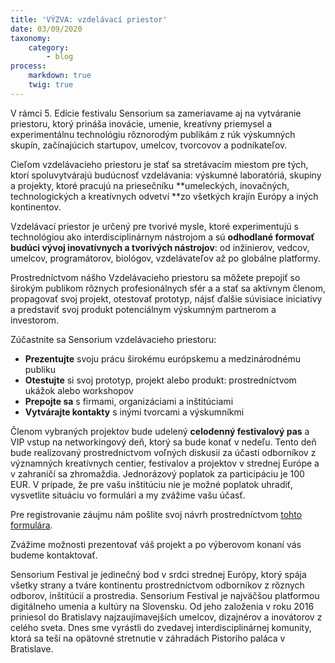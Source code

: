 ```yaml
---
title: 'VÝZVA: vzdelávací priestor'
date: 03/09/2020
taxonomy:
    category:
        - blog
process:
    markdown: true
    twig: true
---
```


V rámci 5. Edície festivalu Sensorium sa zameriavame aj na vytváranie priestoru, ktorý prináša inovácie, umenie, kreatívny priemysel a experimentálnu technológiu rôznorodým publikám z rúk výskumných skupín, začínajúcich startupov, umelcov, tvorcovov a podnikateľov.

Cieľom vzdelávacieho priestoru je stať sa stretávacím miestom pre tých, ktorí spoluvytvárajú budúcnosť vzdelávania: výskumné laboratóriá, skupiny a projekty, ktoré pracujú na priesečníku **umeleckých, inovačných, technologických a kreatívnych odvetví **zo všetkých krajín Európy a iných kontinentov.

Vzdelávací priestor je určený pre tvorivé mysle, ktoré experimentujú s technológiou ako interdisciplinárnym nástrojom a sú **odhodlané formovať budúci vývoj inovatívnych a tvorivých nástrojov**: od inžinierov, vedcov, umelcov, programátorov, biológov, vzdelávateľov až po globálne platformy.

Prostredníctvom nášho Vzdelávacieho priestoru sa môžete prepojiť so širokým publikom rôznych profesionálnych sfér a a stať sa aktívnym členom, propagovať svoj projekt, otestovať prototyp, nájsť ďalšie súvisiace iniciatívy a predstaviť svoj produkt potenciálnym výskumným partnerom a investorom.

Zúčastnite sa Sensorium vzdelávacieho priestoru:

* **Prezentujte** svoju prácu širokému európskemu a medzinárodnému publiku
* **Otestujte** si svoj prototyp, projekt alebo produkt: prostredníctvom ukážok alebo workshopov
* **Prepojte sa** s firmami, organizáciami a inštitúciami
* **Vytvárajte kontakty** s inými tvorcami a výskumníkmi

Členom vybraných projektov bude udelený **celodenný festivalový pas** a VIP vstup na networkingový deň, ktorý sa bude konať v nedeľu. Tento deň bude realizovaný prostredníctvom voľných diskusií za účasti odborníkov z významných kreatívnych centier, festivalov a projektov v strednej Európe a v zahraničí sa zhromaždia. Jednorázový poplatok za participáciu je 100 EUR. V prípade, že pre vašu inštitúciu nie je možné poplatok uhradiť, vysvetlite situáciu vo formulári a my zvážime vašu účasť. 

Pre registrovanie záujmu nám pošlite svoj návrh prostredníctvom [tohto formulára](https://forms.gle/ZRva7PjXDqvcuRGb8).

Zvážime možnosti prezentovať váš projekt a po výberovom konaní vás budeme kontaktovať.

Sensorium Festival je jedinečný bod v srdci strednej Európy, ktorý spája všetky strany a tváre kontinentu prostredníctvom odborníkov z rôznych odborov, inštitúcií a prostredia.
Sensorium Festival je najväčšou platformou digitálneho umenia a kultúry na Slovensku. Od jeho založenia v roku 2016 priniesol do Bratislavy najzaujímavejších umelcov, dizajnérov a inovátorov z celého sveta. Dnes sme vyrástli do zvedavej interdisciplinárnej komunity, ktorá sa teší na opätovné stretnutie v záhradách Pistoriho paláca v Bratislave.
